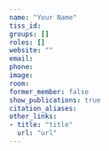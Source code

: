 ```yaml
---
name: "Your Name"
tiss_id:
groups: []
roles: []
website: ""
email:
phone:
image:
room:
former_member: false
show_publications: true
citation_aliases:
other_links:
- title: "title"
  url: "url"
---
```


<!--
Your custom content goes here.
-->